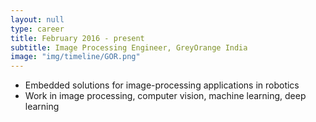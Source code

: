 ```yaml
---
layout: null
type: career
title: February 2016 - present
subtitle: Image Processing Engineer, GreyOrange India
image: "img/timeline/GOR.png"
---
```

* Embedded solutions for image-processing applications in robotics
* Work in image processing, computer vision, machine learning, deep learning
